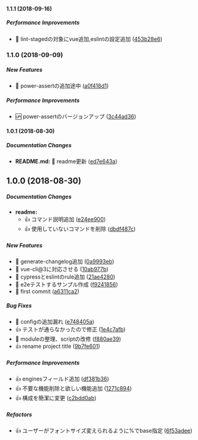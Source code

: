 #### 1.1.1 (2018-09-16)

##### Performance Improvements

*  :syringe: lint-stagedの対象にvue追加,eslintの設定追加 ([453b28e6](https://github.com/tyankatsu0105/vue-template/commit/453b28e627ded7d7b7c65fd50ee02c120d9ea4cb))

### 1.1.0 (2018-09-09)

##### New Features

*  :ghost: power-assertの追加途中 ([a0f418d1](https://github.com/tyankatsu0105/vue-template/commit/a0f418d1224a245547e5c64bbe394f787823027c))

##### Performance Improvements

*  :up: power-assertのバージョンアップ ([3c44ad36](https://github.com/tyankatsu0105/vue-template/commit/3c44ad364eea024322a031b12cab905924580f3c))

#### 1.0.1 (2018-08-30)

##### Documentation Changes

* **README.md:**  :memo: readme更新 ([ed7e643a](https://github.com/tyankatsu0105/vue-template/commit/ed7e643ac2c4a3c9dcd4bb71de672d70b444c7c0))

## 1.0.0 (2018-08-30)

##### Documentation Changes

* **readme:**
  *  :+1: コマンド説明追加 ([e24ee900](https://github.com/tyankatsu0105/vue-template/commit/e24ee9002b063dba2a424758db0f355a40d2fcb0))
  *  :+1: 使用していないコマンドを削除 ([dbdf487c](https://github.com/tyankatsu0105/vue-template/commit/dbdf487c4e84248071ed57bd7f0c73b335e87f3d))

##### New Features

*  :tada: generate-changelog追加 ([0a9993eb](https://github.com/tyankatsu0105/vue-template/commit/0a9993eb990c61871cab96d9ba44a74e45692455))
*  :tada: vue-cli@3に対応させる ([10ab977b](https://github.com/tyankatsu0105/vue-template/commit/10ab977b545828eb75b80590bfd7cb4292b5431e))
*  :tada: cypressとeslintのrule追加 ([21ae4280](https://github.com/tyankatsu0105/vue-template/commit/21ae4280be519073b249911a924311838e693d0f))
*  :tada: e2eテストするサンプル作成 ([f9241856](https://github.com/tyankatsu0105/vue-template/commit/f924185652066fba04b3c9f9d8a2ec4d29f44caa))
*  :tada: first commit ([a6311ca2](https://github.com/tyankatsu0105/vue-template/commit/a6311ca2f50f1800a564c4c3f29303d5b0b730e3))

##### Bug Fixes

*  :pill: configの追加漏れ ([e748405a](https://github.com/tyankatsu0105/vue-template/commit/e748405a95440ad1c09c10090298ebd8988b21ef))
*  :+1: テストが通らなかったので修正 ([1e4c7afb](https://github.com/tyankatsu0105/vue-template/commit/1e4c7afb2e19136e7a6b69db59ba390818a8c4e8))
*  :pill: moduleの整理、scriptの改修 ([f880ae39](https://github.com/tyankatsu0105/vue-template/commit/f880ae392167a985a9c35a6483bb1ffa6035cf6c))
*  :+1: rename project title ([9b7fe601](https://github.com/tyankatsu0105/vue-template/commit/9b7fe60140890b57052af5fdefdbec4db49fb3ca))

##### Performance Improvements

*  :+1: enginesフィールド追加 ([df381b36](https://github.com/tyankatsu0105/vue-template/commit/df381b36598e14f302336e29bc1aa29f6227f20b))
*  :+1: 不要な機能削除と欲しい機能追加 ([1271c894](https://github.com/tyankatsu0105/vue-template/commit/1271c894891efbd3cd18ce5b9e35f11848cbee79))
*  :+1: 構成を簡潔に変更 ([c2bdd0ab](https://github.com/tyankatsu0105/vue-template/commit/c2bdd0ab4b4863b3a452180444c4a504a71e92d7))

##### Refactors

*  :+1: ユーザーがフォントサイズ変えられるように%でbase指定 ([6f53adee](https://github.com/tyankatsu0105/vue-template/commit/6f53adee7387ed3ebbe179ada614ae3db47e2207))

